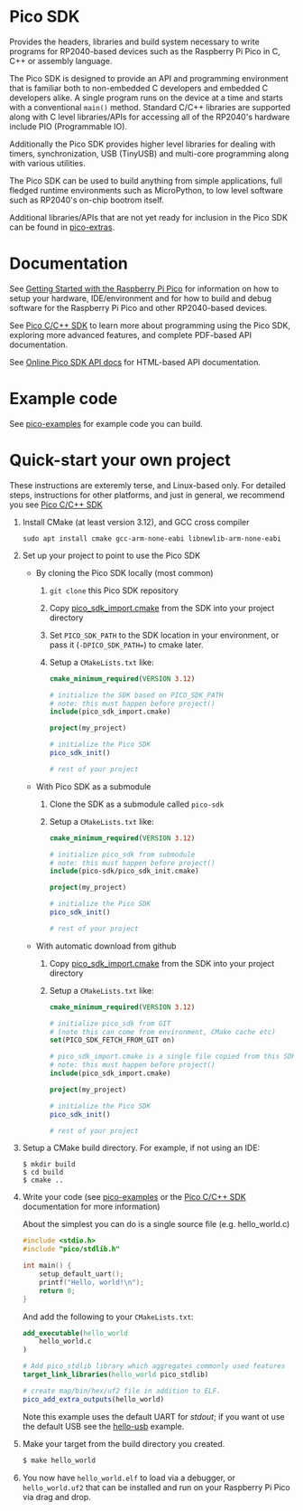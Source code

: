 # Pico SDK

Provides the headers, libraries and build system necessary to write programs for RP2040-based devices such as the Raspberry Pi Pico in C, C++ or assembly language.

The Pico SDK is designed to provide an API and programming environment that is familiar both to non-embedded C developers and embedded C developers alike.
A single program runs on the device at a time and starts with a conventional `main()` method. Standard C/C++ libraries are supported along with
C level libraries/APIs for accessing all of the RP2040's hardware include PIO (Programmable IO).

Additionally the Pico SDK provides higher level libraries for dealing with timers, synchronization, USB (TinyUSB) and multi-core programming 
along with various utilities.

The Pico SDK can be used to build anything from simple applications, full fledged runtime environments such as MicroPython, to low level software
such as RP2040's on-chip bootrom itself.

Additional libraries/APIs that are not yet ready for inclusion in the Pico SDK can be found in [pico-extras](https://github.com/raspberrypi/pico-extras).   

# Documentation

See [Getting Started with the Raspberry Pi Pico](https://rptl.io/pico-get-started) for information on how to setup your
hardware, IDE/environment and for how to build and debug software for the Raspberry Pi Pico
and other RP2040-based devices.

See [Pico C/C++ SDK](https://rptl.io/pico-c-sdk) to learn more about programming using the
Pico SDK, exploring more advanced features, and complete PDF-based API documentation.

See [Online Pico SDK API docs](https://rptl.io/pico-doxygen) for HTML-based API documentation.

# Example code

See [pico-examples](https://github.com/raspberrypi/pico-examples) for example code you can build.

# Quick-start your own project

These instructions are exteremly terse, and Linux-based only. For detailed steps,
instructions for other platforms, and just in general, we recommend you see [Pico C/C++ SDK](https://rptl.io/pico-c-sdk)

1. Install CMake (at least version 3.12), and GCC cross compiler
   ```
   sudo apt install cmake gcc-arm-none-eabi libnewlib-arm-none-eabi
   ```
1. Set up your project to point to use the Pico SDK
   
   * By cloning the Pico SDK locally (most common)
      1. `git clone` this Pico SDK repository
      1. Copy [pico_sdk_import.cmake](https://github.com/raspberrypi/pico-sdk/blob/master/external/pico_sdk_import.cmake)
         from the SDK into your project directory
      2. Set `PICO_SDK_PATH` to the SDK location in your environment, or pass it (`-DPICO_SDK_PATH=`) to cmake later.
      3. Setup a `CMakeLists.txt` like:

          ```cmake
          cmake_minimum_required(VERSION 3.12)

          # initialize the SDK based on PICO_SDK_PATH
          # note: this must happen before project()
          include(pico_sdk_import.cmake)

          project(my_project)

          # initialize the Pico SDK
          pico_sdk_init()

          # rest of your project

          ```

   * With Pico SDK as a submodule
      1. Clone the SDK as a submodule called `pico-sdk`
      1. Setup a `CMakeLists.txt` like:

          ```cmake
          cmake_minimum_required(VERSION 3.12)

          # initialize pico_sdk from submodule
          # note: this must happen before project()
          include(pico-sdk/pico_sdk_init.cmake)

          project(my_project)

          # initialize the Pico SDK
          pico_sdk_init()

          # rest of your project

          ```

   * With automatic download from github
      1. Copy [pico_sdk_import.cmake](https://github.com/raspberrypi/pico-sdk/blob/master/external/pico_sdk_import.cmake)
         from the SDK into your project directory
      1. Setup a `CMakeLists.txt` like:

          ```cmake
          cmake_minimum_required(VERSION 3.12)

          # initialize pico_sdk from GIT
          # (note this can come from environment, CMake cache etc)
          set(PICO_SDK_FETCH_FROM_GIT on)

          # pico_sdk_import.cmake is a single file copied from this SDK
          # note: this must happen before project()
          include(pico_sdk_import.cmake)

          project(my_project)

          # initialize the Pico SDK
          pico_sdk_init()

          # rest of your project

          ```

3. Setup a CMake build directory.
      For example, if not using an IDE:
      ```
      $ mkdir build
      $ cd build
      $ cmake ..
      ```

4. Write your code (see [pico-examples](https://github.com/raspberrypi/pico-examples) or the [Pico C/C++ SDK](https://rptl.io/pico-c-sdk) documentation
for more information)

   About the simplest you can do is a single source file (e.g. hello_world.c)

   ```c
   #include <stdio.h>
   #include "pico/stdlib.h"

   int main() {
       setup_default_uart();
       printf("Hello, world!\n");
       return 0;
   }
   ```
   And add the following to your `CMakeLists.txt`:

   ```cmake
   add_executable(hello_world
       hello_world.c
   )

   # Add pico_stdlib library which aggregates commonly used features
   target_link_libraries(hello_world pico_stdlib)

   # create map/bin/hex/uf2 file in addition to ELF.
   pico_add_extra_outputs(hello_world)
   ```

   Note this example uses the default UART for _stdout_; 
   if you want ot use the default USB see the [hello-usb](https://github.com/raspberrypi/pico-examples/tree/master/hello_world/usb) example.


5. Make your target from the build directory you created.
      ```sh
      $ make hello_world
      ```

6. You now have `hello_world.elf` to load via a debugger, or `hello_world.uf2` that can be installed and
run on your Raspberry Pi Pico via drag and drop.
